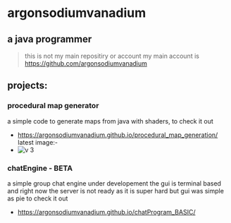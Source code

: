 # argonsodiumvanadium
## a java programmer<br>

> this is not my main repositiry or account my main account is https://github.com/argonsodiumvanadium


## projects:<br>
### procedural map generator<br>
a simple code to generate maps from java with shaders, to check it out 
  -  https://argonsodiumvanadium.github.io/procedural_map_generation/<br>
  latest image:-<br>
  - ![v 3](https://user-images.githubusercontent.com/57902065/69147942-2c9f6700-0af9-11ea-8f34-870e0c7737c8.png)

### chatEngine - BETA <br>
  a simple group chat engine under developement the gui is terminal based and right now the server is not ready as 
  it is super hard but gui was simple as pie to check it out<br>
  - https://argonsodiumvanadium.github.io/chatProgram_BASIC/
